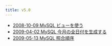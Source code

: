 ```yaml
---
title: v5.0
---
```



- [2008-10-09 MySQL ビューを使う](./../../../../../d/2008/10/09/MySQL_ビューを使う.md)
- [2009-04-02 MySQL 今月の全日付を生成する](./../../../../../d/2009/04/02/MySQL_今月の全日付を生成する.md)
- [2009-05-13 MySQL 照合順序](./../../../../../d/2009/05/13/MySQL_照合順序.md)




